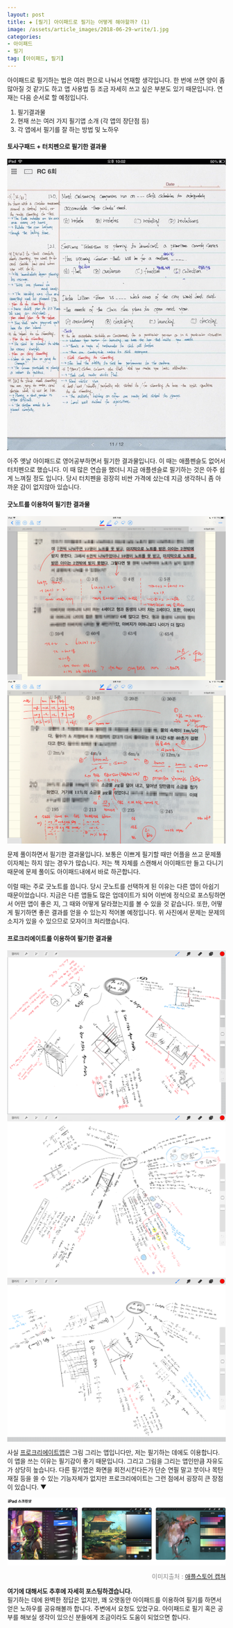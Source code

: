```yaml
---  
layout: post  
title: ✚ [필기] 아이패드로 필기는 어떻게 해야할까? (1)
image: /assets/article_images/2018-06-29-write/1.jpg
categories:
- 아이패드
- 필기
tag: [아이패드, 필기]
---  
```


아이패드로 필기하는 법은 여러 편으로 나눠서 연재할 생각입니다. 한 번에 쓰면 양이 좀 많아질 것 같기도 하고 앱 사용법 등 조금 자세히 쓰고 싶은 부분도 있기 때문입니다. 연재는 다음 순서로 할 예정입니다.

1. 필기결과물
2. 현재 쓰는 여러 가지 필기앱 소개 (각 앱의 장단점 등)
3. 각 앱에서 필기를 잘 하는 방법 및 노하우

#### 토사구패드 + 터치펜으로 필기한 결과물
<div class="markdown-image">
<img src="/assets/article_images/2018-06-29-write/1.jpg" alt="" align="middle"/></div>

아주 옛날 아이패드로 영어공부하면서 필기한 결과물입니다. 이 때는 애플펜슬도 없어서 터치펜으로 했습니다. 이 때 많은 연습을 했더니 지금 애플센슬로 필기하는 것은 아주 쉽게 느껴질 정도 입니다. 당시 터치펜을 굉장히 비싼 가격에 샀는데 지금 생각하니 좀 아까운 감이 없지않아 있습니다.

#### 굿노트를 이용하여 필기한 결과물
<div class="markdown-image">
<img src="/assets/article_images/2018-06-29-write/2.png" alt="" align="middle"/>
<img src="/assets/article_images/2018-06-29-write/3.png" alt="" align="middle"/></div>

문제 풀이하면서 필기한 결과물입니다. 보통은 이쁘게 필기할 때만 어플을 쓰고 문제풀이자체는 하지 않는 경우가 많습니다. 저는 책 자체를 스캔해서 아이패드만 들고 다니기 때문에 문제 풀이도 아이패드내에서 바로 하곤합니다.

이럴 때는 주로 굿노트를 씁니다. 당시 굿노트를 선택하게 된 이유는 다른 앱이 아쉽기 때문이었습니다. 지금은 다른 앱들도 많은 업데이트가 되어 이번에 정식으로 포스팅하면서 어떤 앱이 좋은 지, 그 때와 어떻게 달라졌는지를 볼 수 있을 것 같습니다. 또한, 어떻게 필기하면 좋은 결과를 얻을 수 있는지 적어볼 예정입니다. 위 사진에서 문제는 문제의 소지가 있을 수 있으므로 모자이크 처리했습니다.

#### 프로크리에이트를 이용하여 필기한 결과물
<div class="markdown-image">
<img src="/assets/article_images/2018-06-29-write/4.png" alt="" align="middle"/></div>
<div class="markdown-image">
<img src="/assets/article_images/2018-06-29-write/5.png" alt="" align="middle"/></div>
<div class="markdown-image">
<img src="/assets/article_images/2018-06-29-write/6.png" alt="" align="middle"/></div>

사실 [프로크리에이트앱](https://itunes.apple.com/kr/app/procreate/id425073498?mt=8)은 그림 그리는 앱입니다만, 저는 필기하는 데에도 이용합니다. 이 앱을 쓰는 이유는 필기감이 좋기 때문입니다. 그리고 그림을 그리는 앱인만큼 자유도가 상당히 높습니다. 다른 필기앱은 화면을 회전시킨다든가 단순 연필 말고 붓이나 목탄 재질 등을 쓸 수 있는 기능자체가 없지만 프로크리에이트는 그런 점에서 굉장히 큰 장점이 있습니다. ▼
<div class="markdown-image">
<img src="/assets/article_images/2018-06-29-write/7.png" alt="" align="middle"/><p style="text-align:right;  color:#878787"> 이미지출처 : <a href="https://itunes.apple.com/kr/app/procreate/id425073498?mt=8"> 애플스토어 캡쳐 </a></p> </div>

**여기에 대해서도 추후에 자세히 포스팅하겠습니다.** <br>
필기하는 데에 완벽한 정답은 없지만, 꽤 오랫동안 아이패드를 이용하여 필기를 하면서 얻은 노하우를 공유해볼까 합니다. 주변에서 요청도 있었구요. 아이패드로 필기 혹은 공부를 해보실 생각이 있으신 분들에게 조금이라도 도움이 되었으면 합니다.
